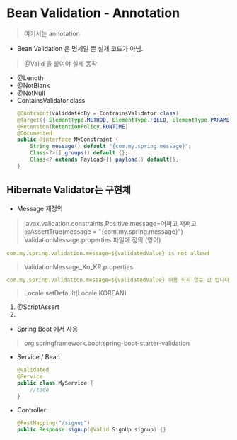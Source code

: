 # Bean Validation - Annotation
> 여기서는 annotation
* Bean Validation 은 명세일 뿐 실제 코드가 아님.

> @Valid 을 붙여야 실제 동작  
* @Length
* @NotBlank
* @NotNull
*  ContainsValidator.class
   ```java
   @Contraint(validdatedBy = ContrainsValidator.class)
   @Target({ ElementType.METHOD, ElementType.FIELD, ElementType.PARAMETER})
   @Retension(RetentionPolicy.RUNTIME)
   @Documented    
   public @interface MyConstraint {
       String message() default "{com.my.spring.message}";
       Class<?>[] groups() default {};
       Class<? extends Payload>[] payload() default{};
   }
   ```
   
## Hibernate Validator는 구현체 
* Message 재정의
> javax.validation.constraints.Positive.message=어쩌고 저쩌고
> @AssertTrue(message = "{com.my.spring.message}")
> ValidationMessage.properties 파일에 정의 (영어)
  ```yaml
  com.my.spring.validation.message=${validatedValue} is not allowd
  ```
> ValidationMessage_Ko_KR.properties
  ```yaml
  com.my.spring.validation.message=${validatedValue} 허용 되지 않는 값 입니다.
  ```
  > Locale.setDefault(Locale.KOREAN)

1. @ScriptAssert
2. 

* Spring Boot 에서 사용
> org.springframework.boot:spring-boot-starter-validation
* Service / Bean
  ````java
  @Validated
  @Service 
  public class MyService {
      //todo
  }
  ````
* Controller
  `````java
  @PostMapping("/signup")
  public Response signup(@Valid SignUp signup) {}
  `````
> 
> 
